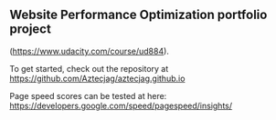 ## Website Performance Optimization portfolio project
(https://www.udacity.com/course/ud884).

To get started, check out the repository at https://github.com/Aztecjag/aztecjag.github.io 

Page speed scores can be tested at here: https://developers.google.com/speed/pagespeed/insights/





